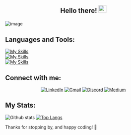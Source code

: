 ## <p align="center">Hello there!  <img src="https://media.giphy.com/media/hvRJCLFzcasrR4ia7z/giphy.gif" width="25px"></p>
![image](https://github.com/user-attachments/assets/07da1e68-00c1-4f14-93e8-99f6a523bce4)


## Languages and Tools:
[![My Skills](https://skillicons.dev/icons?i=py,aws,tensorflow,pytorch,github,git,mysql)](https://skillicons.dev)  
[![My Skills](https://skillicons.dev/icons?i=mongodb,sqlite,postman,docker,kubernetes,linux,flask)](https://skillicons.dev)  
[![My Skills](https://skillicons.dev/icons?i=pandas,numpy,matplotlib,seaborn,tableau,powerbi)](https://skillicons.dev)  

## Connect with me:
<p align="center">
    <a href="https://www.linkedin.com/in/zankhana-mehta-505a8a212/" target="_blank"><img alt="LinkedIn" src="https://img.shields.io/badge/linkedin%20-%230077B5.svg?&style=for-the-badge&logo=linkedin&logoColor=white"/></a>
    <a href="mailto:zankhana.mehta02@gmail.com" target="_blank"><img alt="Gmail" src="https://img.shields.io/badge/Gmail-d94437?style=for-the-badge&logo=gmail&logoColor=white" /></a>
    <a href="https://discordapp.com/users/1265931018141962282" target="_blank"><img alt="Discord" src="https://img.shields.io/badge/Discord-5662f6?style=for-the-badge&logo=discord&logoColor=white" /></a>
    <a href="https://medium.com/@zankhana.mehta02" target="_blank"><img alt="Medium" src="https://img.shields.io/badge/Medium-12100E?style=for-the-badge&logo=medium&logoColor=white" /></a>
</p>


## My Stats:
![Github stats](https://github-readme-stats.vercel.app/api?username=zankhana46) [![Top Langs](https://github-readme-stats.vercel.app/api/top-langs/?username=zankhana46&layout=compact)](https://github.com/zankhana46/github-readme-stats)


<p>Thanks for stopping by, and happy coding! 🚀</p>
